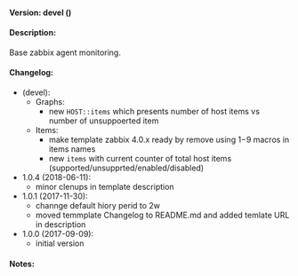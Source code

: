 #### Version: devel ()

#### Description:
Base zabbix agent monitoring.

#### Changelog:
- (devel):
  - Graphs:
    - new ```HOST::items``` which presents number of host items vs number of unsuppoerted item
  - Items:
    - make template zabbix 4.0.x ready by remove using $1-$9 macros in items names
    - new ```items``` with current counter of total host items (supported/unsupprted/enabled/disabled)
- 1.0.4 (2018-06-11):
  - minor clenups in template description
- 1.0.1 (2017-11-30):
  - channge default hiory perid to 2w
  - moved temmplate Changelog to README.md and added temlate URL in description
- 1.0.0 (2017-09-09):
  - initial version

#### Notes:
